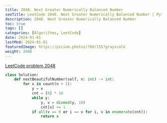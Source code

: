 ```yaml
---
title: 2048. Next Greater Numerically Balanced Number
seoTitle: LeetCode 2048. Next Greater Numerically Balanced Number | Python solution and explanation
description: 2048. Next Greater Numerically Balanced Number
toc: true
tags: []
categories: [Algorithms, LeetCode]
date: 2024-01-01
lastMod: 2024-01-01
featuredImage: https://picsum.photos/700/155?grayscale
weight: 2048
---
```


[LeetCode problem 2048](https://leetcode.com/problems/next-greater-numerically-balanced-number/)

```python
class Solution:
    def nextBeautifulNumber(self, n: int) -> int:
        for x in count(n + 1):
            y = x
            cnt = [0] * 10
            while y:
                y, v = divmod(y, 10)
                cnt[v] += 1
            if all(v == 0 or i == v for i, v in enumerate(cnt)):
                return x

```
